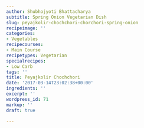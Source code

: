 ```yaml
---
author: Shubhojyoti Bhattacharya
subtitle: Spring Onion Vegetarian Dish
slug: peyajkolir-chochchori-chorchori-spring-onion
recipeimage: ''
categories:
- Vegetables
recipecourses:
- Main Course
recipetypes: Vegetarian
specialrecipes:
- Low Carb
tags: ''
title: Peyajkolir Chochchori
date: '2017-03-14T23:02:38+00:00'
ingredients: ''
excerpt: ''
wordpress_id: 71
markup: ''
draft: true

---
```

